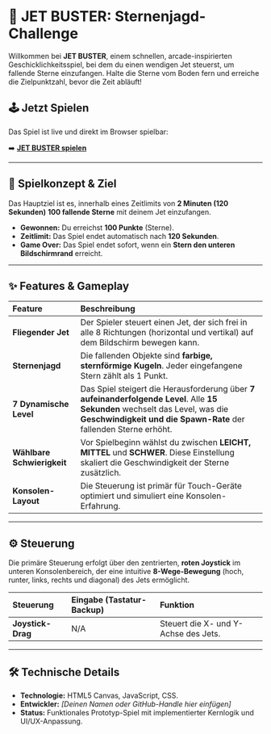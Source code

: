 # 🚀 JET BUSTER: Sternenjagd-Challenge

Willkommen bei **JET BUSTER**, einem schnellen, arcade-inspirierten Geschicklichkeitsspiel, bei dem du einen wendigen Jet steuerst, um fallende Sterne einzufangen. Halte die Sterne vom Boden fern und erreiche die Zielpunktzahl, bevor die Zeit abläuft!

## 🕹️ Jetzt Spielen

Das Spiel ist live und direkt im Browser spielbar:

➡️ **[JET BUSTER spielen](https://latiniron.github.io/To-the-moon/)**

---

## 🎯 Spielkonzept & Ziel

Das Hauptziel ist es, innerhalb eines Zeitlimits von **2 Minuten (120 Sekunden)** **100 fallende Sterne** mit deinem Jet einzufangen.

* **Gewonnen:** Du erreichst **100 Punkte** (Sterne).
* **Zeitlimit:** Das Spiel endet automatisch nach **120 Sekunden**.
* **Game Over:** Das Spiel endet sofort, wenn ein **Stern den unteren Bildschirmrand** erreicht.

---

## ✨ Features & Gameplay

| Feature | Beschreibung |
| :--- | :--- |
| **Fliegender Jet** | Der Spieler steuert einen Jet, der sich frei in alle 8 Richtungen (horizontal und vertikal) auf dem Bildschirm bewegen kann. |
| **Sternenjagd** | Die fallenden Objekte sind **farbige, sternförmige Kugeln**. Jeder eingefangene Stern zählt als 1 Punkt. |
| **7 Dynamische Level** | Das Spiel steigert die Herausforderung über **7 aufeinanderfolgende Level**. Alle **15 Sekunden** wechselt das Level, was die **Geschwindigkeit und die Spawn-Rate** der fallenden Sterne erhöht. |
| **Wählbare Schwierigkeit** | Vor Spielbeginn wählst du zwischen **LEICHT, MITTEL** und **SCHWER**. Diese Einstellung skaliert die Geschwindigkeit der Sterne zusätzlich. |
| **Konsolen-Layout** | Die Steuerung ist primär für Touch-Geräte optimiert und simuliert eine Konsolen-Erfahrung. |

---

## ⚙️ Steuerung

Die primäre Steuerung erfolgt über den zentrierten, **roten Joystick** im unteren Konsolenbereich, der eine intuitive **8-Wege-Bewegung** (hoch, runter, links, rechts und diagonal) des Jets ermöglicht.

| Steuerung | Eingabe (Tastatur-Backup) | Funktion |
| :--- | :--- | :--- |
| **Joystick-Drag** | N/A | Steuert die X- und Y-Achse des Jets. |

---

## 🛠️ Technische Details

* **Technologie:** HTML5 Canvas, JavaScript, CSS.
* **Entwickler:** *[Deinen Namen oder GitHub-Handle hier einfügen]*
* **Status:** Funktionales Prototyp-Spiel mit implementierter Kernlogik und UI/UX-Anpassung.

